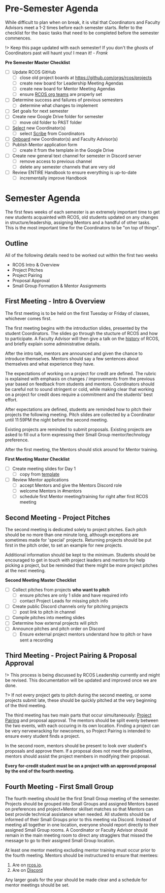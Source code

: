 # Pre-Semester Agenda

While difficult to plan when on break, it is vital that Coordinators and Faculty Advisors meet a 1-2 times before each semester starts. Refer to the checklist for the basic tasks that need to be completed before the semester commences.

!> Keep this page updated with each semester! If you don't the ghosts of Coordinators past will haunt you! I mean it! _- Frank_

**Pre Semester Master Checklist**

- [ ] Update RCOS GitHub
  - [ ] close old project boards at https://github.com/orgs/rcos/projects
  - [ ] create new board for Leadership Meeting Agendas
  - [ ] create new board for Mentor Meeting Agendas
  - [ ] ensure [RCOS org teams](https://github.com/orgs/rcos/teams) are properly set
- [ ] Determine success and failures of previous semesters
  - [ ] determine what changes to implement
- [ ] Set goals for next semester
- [ ] Create new Google Drive folder for semester
  - [ ] move old folder to PAST folder
- [ ] [Select](leadership/coordinators?id=selecting-new-coordinators) new Coordinator(s)
  - [ ] select [Scribe](leadership/notes?id=role-of-scribe) from Coordinators
- [ ] [Onboard](leadership/onboarding) new Coordinator(s) and Faculty Advisor(s)
- [ ] Publish Mentor application form
  - [ ] create it from the template in the Google Drive
- [ ] Create new general text channel for semester in Discord server
  - [ ] remove access to previous channel
  - [ ] delete any semester channels that are very old
- [ ] Review ENTIRE Handbook to ensure everything is up-to-date
  - [ ] incrementally improve Handbook

# Semester Agenda

The first fews weeks of each semester is an extremely important time to get new students acquainted with RCOS, old students updated on any changes in structure/leadership, assigning Mentors and a handful of other tasks. This is the most important time for the Coordinators to be "on top of things".

## Outline

All of the following details need to be worked out within the first two weeks

- RCOS Intro & Overview
- Project Pitches
- Project Pairing
- Proposal Approval
- Small Group Formation & Mentor Assignments

## First Meeting - Intro & Overview

The first meeting is to be held on the first Tuesday or Friday of classes, whichever comes first.

The first meeting begins with the introduction slides, presented by the student Coordinators. The slides go through the stucture of RCOS and how to participate. A Faculty Advisor will then give a talk on the [history](/overview/history) of RCOS, and briefly explain some administrative details.

After the intro talk, mentors are announced and given the chance to introduce themselves. Mentors should say a few sentences about themselves and what experience they have.

The expectations of working on a project for credit are defined. The rubric is explained with emphasis on changes / improvements from the previous year based on feedback from students and mentors. Coordinators should be careful not to sound stringent or cold, while making clear that working on a project for credit does require a commitment and the students' best effort.

After expectations are defined, students are reminded how to pitch their projects the following meeting. Pitch slides are collected by a Coordinator until 11:59PM the night before the second meeting.

Existing projects are reminded to submit proposals. Existing projects are asked to fill out a form expressing their Small Group mentor/technology preference.

After the first meeting, the Mentors should stick around for Mentor training.

**First Meeting Master Checklist**

- [ ] Create meeting slides for Day 1
  - [ ] copy from [template](https://docs.google.com/presentation/d/1aqTm8X3N4ZITOKqKQTNMmEdLUHe3V9IgORNm5kuBTPY/edit?usp=sharing)
- [ ] Review Mentor applications
  - [ ] accept Mentors and give the Mentors Discord role
  - [ ] welcome Mentors in #mentors
  - [ ] schedule first Mentor meeting/training for right after first RCOS meeting

## Second Meeting - Project Pitches

The second meeting is dedicated solely to project pitches. Each pitch should be no more than one minute long, although exceptions are sometimes made for 'special' projects. Returning projects should be put first in the pitch order, to set an example for new projects.

Additional information should be kept to the minimum. Students should be encouraged to get in touch with project leaders and mentors for help picking a project, but be reminded that there might be more project pitches at the next meeting.

**Second Meeting Master Checklist**

- [ ] Collect pitches from projects **who want to pitch**
  - [ ] ensure pitches are only 1 slide and have required info
  - [ ] contact Project Leads for missing pitch info
- [ ] Create public Discord channels only for pitching projects
  - [ ] post link to pitch in channel
- [ ] Compile pitches into meeting slides
- [ ] Determine how external projects will pitch
- [ ] Announce pitches and pitch order on Discord
  - [ ] Ensure external project mentors understand how to pitch or have sent a recording

## Third Meeting - Project Pairing & Proposal Approval

!> This process is being discussed by RCOS Leadership currently and might be revised. This documentation will be updated and improved once we are done.

?> If not every project gets to pitch during the second meeting, or some projects submit late, these should be quickly pitched at the very beginning of the third meeting.

The third meeting has two main parts that occur simultaneously: [Project Pairing](membership/project_pairing) and proposal approval. The mentors should be split evenly between the two events, with each occuring in its own location. Finding a project can be very nervewracking for newcomers, so Project Pairing is intended to ensure every student finds a project.

<!-- TODO: what the heck do we mean by this section https://github.com/rcos/rcos-handbook/issues/146 -->

In the second room, mentors should be present to look over student's proposals and approve them. If a proposal does not meet the guidelines, mentors should assist the project members in modifying their proposal.

**Every for-credit student must be on a project with an approved proposal by the end of the fourth meeting.**

## Fourth Meeting - First Small Group

The fourth meeting should be the first Small Group meeting of the semester. Projects should be grouped into Small Groups and assigned Mentors based on preferences and project+Mentor skillset matches so that Mentors can best provide technical assistance when needed. All students should be informed of their Small Groups prior to this meeting via Discord. Instead of meeting all together in one location, everyone should report directly to their assigned Small Group rooms. A Coordinator or Faculty Advisor should remain in the main meeting room to direct any stragglers that missed the message to go to their assigned Small Group location.

At least one mentor meeting excluding mentor training must occur prior to the fourth meeting. Mentors should be instructured to ensure that mentees:

1. Are on [rcos.io](https://rcos.io).
2. Are on [Discord](https://rcos.io/register)

Any larger goals for the year should be made clear and a schedule for mentor meetings should be set.
